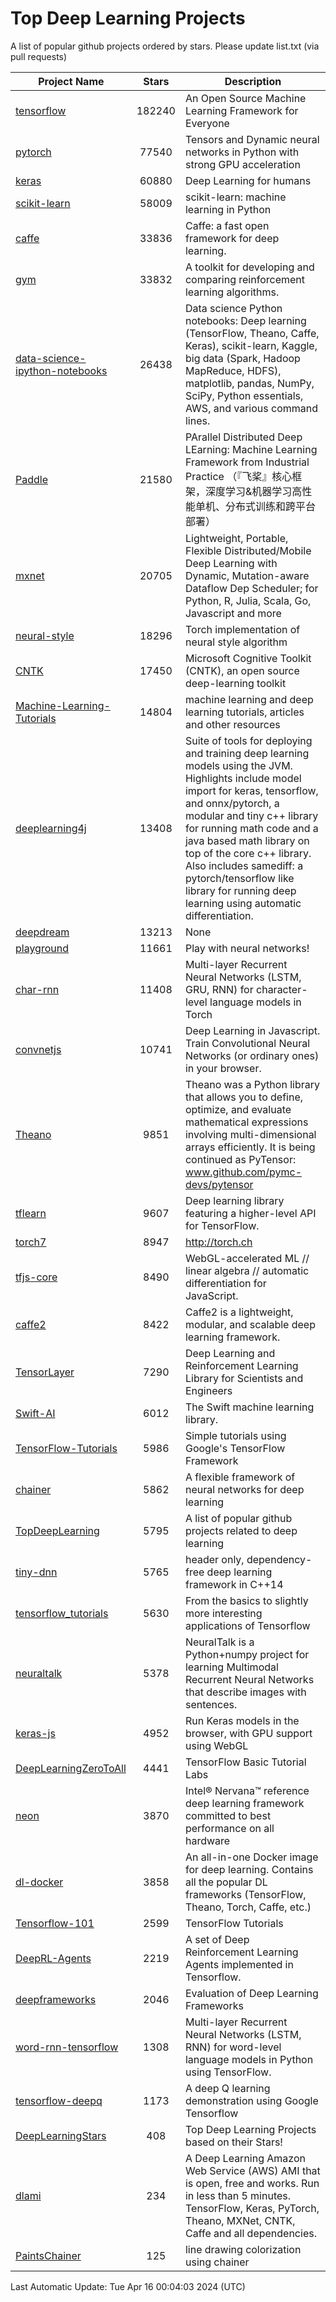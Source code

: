# Top Deep Learning Projects
A list of popular github projects ordered by stars.
Please update list.txt (via pull requests)

|Project Name| Stars | Description |
| ---------- |:-----:| ----------- |
| [tensorflow](https://github.com/tensorflow/tensorflow) | 182240 | An Open Source Machine Learning Framework for Everyone |
| [pytorch](https://github.com/pytorch/pytorch) | 77540 | Tensors and Dynamic neural networks in Python with strong GPU acceleration |
| [keras](https://github.com/keras-team/keras) | 60880 | Deep Learning for humans |
| [scikit-learn](https://github.com/scikit-learn/scikit-learn) | 58009 | scikit-learn: machine learning in Python |
| [caffe](https://github.com/BVLC/caffe) | 33836 | Caffe: a fast open framework for deep learning. |
| [gym](https://github.com/openai/gym) | 33832 | A toolkit for developing and comparing reinforcement learning algorithms. |
| [data-science-ipython-notebooks](https://github.com/donnemartin/data-science-ipython-notebooks) | 26438 | Data science Python notebooks: Deep learning (TensorFlow, Theano, Caffe, Keras), scikit-learn, Kaggle, big data (Spark, Hadoop MapReduce, HDFS), matplotlib, pandas, NumPy, SciPy, Python essentials, AWS, and various command lines. |
| [Paddle](https://github.com/PaddlePaddle/Paddle) | 21580 | PArallel Distributed Deep LEarning: Machine Learning Framework from Industrial Practice （『飞桨』核心框架，深度学习&机器学习高性能单机、分布式训练和跨平台部署） |
| [mxnet](https://github.com/apache/mxnet) | 20705 | Lightweight, Portable, Flexible Distributed/Mobile Deep Learning with Dynamic, Mutation-aware Dataflow Dep Scheduler; for Python, R, Julia, Scala, Go, Javascript and more |
| [neural-style](https://github.com/jcjohnson/neural-style) | 18296 | Torch implementation of neural style algorithm |
| [CNTK](https://github.com/microsoft/CNTK) | 17450 | Microsoft Cognitive Toolkit (CNTK), an open source deep-learning toolkit |
| [Machine-Learning-Tutorials](https://github.com/ujjwalkarn/Machine-Learning-Tutorials) | 14804 | machine learning and deep learning tutorials, articles and other resources  |
| [deeplearning4j](https://github.com/deeplearning4j/deeplearning4j) | 13408 | Suite of tools for deploying and training deep learning models using the JVM. Highlights include model import for keras, tensorflow, and onnx/pytorch, a modular and tiny c++ library for running math code and a java based math library on top of the core c++ library. Also includes samediff: a pytorch/tensorflow like library for running deep learning using automatic differentiation. |
| [deepdream](https://github.com/google/deepdream) | 13213 | None |
| [playground](https://github.com/tensorflow/playground) | 11661 | Play with neural networks! |
| [char-rnn](https://github.com/karpathy/char-rnn) | 11408 | Multi-layer Recurrent Neural Networks (LSTM, GRU, RNN) for character-level language models in Torch |
| [convnetjs](https://github.com/karpathy/convnetjs) | 10741 | Deep Learning in Javascript. Train Convolutional Neural Networks (or ordinary ones) in your browser. |
| [Theano](https://github.com/Theano/Theano) | 9851 | Theano was a Python library that allows you to define, optimize, and evaluate mathematical expressions involving multi-dimensional arrays efficiently. It is being continued as PyTensor: www.github.com/pymc-devs/pytensor |
| [tflearn](https://github.com/tflearn/tflearn) | 9607 | Deep learning library featuring a higher-level API for TensorFlow. |
| [torch7](https://github.com/torch/torch7) | 8947 | http://torch.ch |
| [tfjs-core](https://github.com/tensorflow/tfjs-core) | 8490 | WebGL-accelerated ML // linear algebra // automatic differentiation for JavaScript. |
| [caffe2](https://github.com/facebookarchive/caffe2) | 8422 | Caffe2 is a lightweight, modular, and scalable deep learning framework. |
| [TensorLayer](https://github.com/tensorlayer/TensorLayer) | 7290 | Deep Learning and Reinforcement Learning Library for Scientists and Engineers  |
| [Swift-AI](https://github.com/Swift-AI/Swift-AI) | 6012 | The Swift machine learning library. |
| [TensorFlow-Tutorials](https://github.com/nlintz/TensorFlow-Tutorials) | 5986 | Simple tutorials using Google's TensorFlow Framework |
| [chainer](https://github.com/chainer/chainer) | 5862 | A flexible framework of neural networks for deep learning |
| [TopDeepLearning](https://github.com/aymericdamien/TopDeepLearning) | 5795 | A list of popular github projects related to deep learning |
| [tiny-dnn](https://github.com/tiny-dnn/tiny-dnn) | 5765 | header only, dependency-free deep learning framework in C++14 |
| [tensorflow_tutorials](https://github.com/pkmital/tensorflow_tutorials) | 5630 | From the basics to slightly more interesting applications of Tensorflow |
| [neuraltalk](https://github.com/karpathy/neuraltalk) | 5378 | NeuralTalk is a Python+numpy project for learning Multimodal Recurrent Neural Networks that describe images with sentences. |
| [keras-js](https://github.com/transcranial/keras-js) | 4952 | Run Keras models in the browser, with GPU support using WebGL |
| [DeepLearningZeroToAll](https://github.com/hunkim/DeepLearningZeroToAll) | 4441 | TensorFlow Basic Tutorial Labs |
| [neon](https://github.com/NervanaSystems/neon) | 3870 | Intel® Nervana™ reference deep learning framework committed to best performance on all hardware |
| [dl-docker](https://github.com/floydhub/dl-docker) | 3858 | An all-in-one Docker image for deep learning. Contains all the popular DL frameworks (TensorFlow, Theano, Torch, Caffe, etc.) |
| [Tensorflow-101](https://github.com/sjchoi86/Tensorflow-101) | 2599 | TensorFlow Tutorials |
| [DeepRL-Agents](https://github.com/awjuliani/DeepRL-Agents) | 2219 | A set of Deep Reinforcement Learning Agents implemented in Tensorflow. |
| [deepframeworks](https://github.com/zer0n/deepframeworks) | 2046 | Evaluation of Deep Learning Frameworks |
| [word-rnn-tensorflow](https://github.com/hunkim/word-rnn-tensorflow) | 1308 | Multi-layer Recurrent Neural Networks (LSTM, RNN) for word-level language models in Python using TensorFlow. |
| [tensorflow-deepq](https://github.com/siemanko/tensorflow-deepq) | 1173 | A deep Q learning demonstration using Google Tensorflow |
| [DeepLearningStars](https://github.com/hunkim/DeepLearningStars) | 408 | Top Deep Learning Projects based on their Stars! |
| [dlami](https://github.com/ritchieng/dlami) | 234 | A Deep Learning Amazon Web Service (AWS) AMI that is open, free and works. Run in less than 5 minutes. TensorFlow, Keras, PyTorch, Theano, MXNet, CNTK, Caffe and all dependencies. |
| [PaintsChainer](https://github.com/taizan/PaintsChainer) | 125 | line drawing colorization using chainer |

Last Automatic Update: Tue Apr 16 00:04:03 2024 (UTC)

